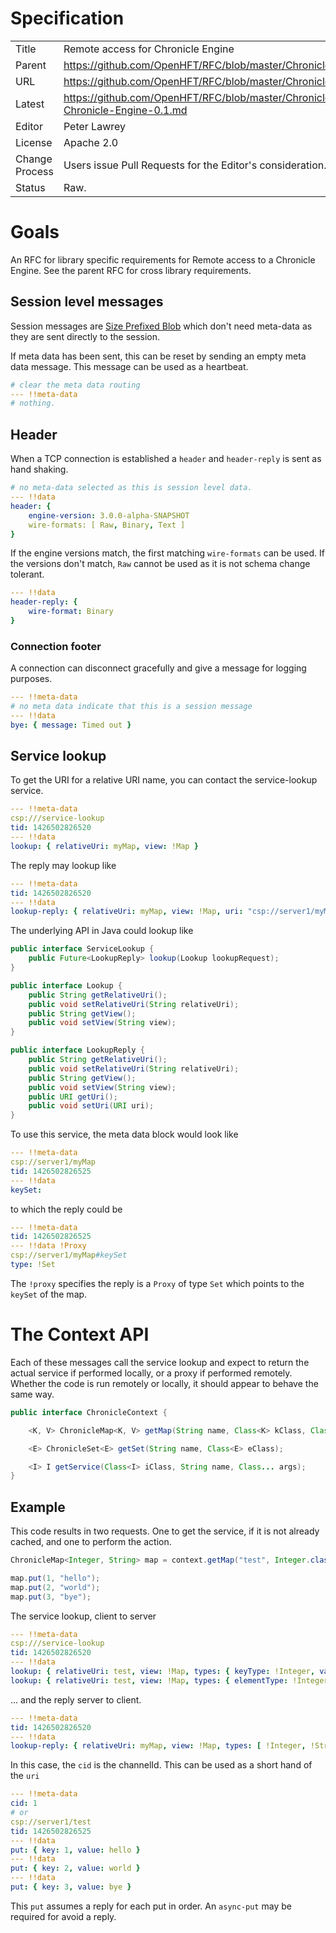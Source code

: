 # Specification

|         |                                                                         |
|:------- | ----------------------------------------------------------------------- |
| Title   | Remote access for Chronicle Engine                                      |
| Parent  | https://github.com/OpenHFT/RFC/blob/master/Chronicle/Engine             |
| URL     | https://github.com/OpenHFT/RFC/blob/master/Chronicle/Engine/Remote      |
| Latest  | https://github.com/OpenHFT/RFC/blob/master/Chronicle/Engine/Remote/Remote-Chronicle-Engine-0.1.md |
| Editor  | Peter Lawrey                                                            |
| License | Apache 2.0                                                              |
| Change Process | Users issue Pull Requests for the Editor's consideration.        |
| Status  | Raw.                                                                    |

# Goals
An RFC for library specific requirements for Remote access to a Chronicle Engine. See the parent RFC for cross library requirements.

## Session level messages
Session messages are [Size Prefixed Blob](https://github.com/OpenHFT/RFC/blob/master/Size-Prefixed-Blob/) which don't need meta-data as they are sent directly to the session.

If meta data has been sent, this can be reset by sending an empty meta data message.  This message can be used as a heartbeat.

```yaml
# clear the meta data routing
--- !!meta-data
# nothing.
```

## Header
When a TCP connection is established a `header` and `header-reply` is sent as hand shaking.

```yaml
# no meta-data selected as this is session level data.
--- !!data
header: {
    engine-version: 3.0.0-alpha-SNAPSHOT
    wire-formats: [ Raw, Binary, Text ]
}
```

If the engine versions match, the first matching `wire-formats` can be used.
If the versions don't match, `Raw` cannot be used as it is not schema change tolerant.

```yaml
--- !!data
header-reply: {
    wire-format: Binary
}
```

### Connection footer
A connection can disconnect gracefully and give a message for logging purposes.
```yaml
--- !!meta-data
# no meta data indicate that this is a session message
--- !!data
bye: { message: Timed out }
```

## Service lookup
To get the URI for a relative URI name, you can contact the service-lookup service.

```yaml
--- !!meta-data
csp:///service-lookup
tid: 1426502826520
--- !!data
lookup: { relativeUri: myMap, view: !Map }
```

The reply may lookup like
```yaml
--- !!meta-data
tid: 1426502826520
--- !!data
lookup-reply: { relativeUri: myMap, view: !Map, uri: "csp://server1/myMap" }
```

The underlying API in Java could lookup like
```java
public interface ServiceLookup {
    public Future<LookupReply> lookup(Lookup lookupRequest);
}

public interface Lookup {
    public String getRelativeUri();
    public void setRelativeUri(String relativeUri);
    public String getView();
    public void setView(String view);
}

public interface LookupReply {
    public String getRelativeUri();
    public void setRelativeUri(String relativeUri);
    public String getView();
    public void setView(String view);
    public URI getUri();
    public void setUri(URI uri);
}
```

To use this service, the meta data block would look like
```yaml
--- !!meta-data
csp://server1/myMap
tid: 1426502826525
--- !!data
keySet:
```

to which the reply could be
```yaml
--- !!meta-data
tid: 1426502826525
--- !!data !Proxy
csp://server1/myMap#keySet
type: !Set
```

The `!proxy` specifies the reply is a `Proxy` of type `Set` which points to the `keySet` of the map.

# The Context API
Each of these messages call the service lookup and expect to return the actual service if performed locally,
or a proxy if performed remotely.  Whether the code is run remotely or locally, it should appear to behave the same way.

```java
public interface ChronicleContext {

    <K, V> ChronicleMap<K, V> getMap(String name, Class<K> kClass, Class<V> vClass);

    <E> ChronicleSet<E> getSet(String name, Class<E> eClass);

    <I> I getService(Class<I> iClass, String name, Class... args);
}
```

## Example
This code results in two requests.  One to get the service, if it is not already cached, and one to perform the action.
```java
ChronicleMap<Integer, String> map = context.getMap("test", Integer.class, String.class);

map.put(1, "hello");
map.put(2, "world");
map.put(3, "bye");
```

The service lookup, client to server
```yaml
--- !!meta-data
csp:///service-lookup
tid: 1426502826520
--- !!data
lookup: { relativeUri: test, view: !Map, types: { keyType: !Integer, valueType: !String } }
lookup: { relativeUri: test, view: !Map, types: { elementType: !Integer } }

```
... and the reply server to client.

```yaml
--- !!meta-data
tid: 1426502826520
--- !!data
lookup-reply: { relativeUri: myMap, view: !Map, types: [ !Integer, !String ], uri: "csp://server1/test", cid: 1 }
```
In this case, the `cid` is the channelId.  This can be used as a short hand of the `uri`

```yaml
--- !!meta-data
cid: 1
# or
csp://server1/test
tid: 1426502826525
--- !!data
put: { key: 1, value: hello }
--- !!data
put: { key: 2, value: world }
--- !!data
put: { key: 3, value: bye }
```

This `put` assumes a reply for each put in order.  An `async-put` may be required for avoid a reply.